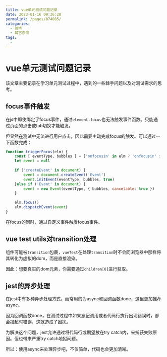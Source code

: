 ```yaml
---
title: vue单元测试问题记录
date: 2023-01-16 09:36:28
permalink: /pages/874085/
categories:
  - 技术
  - 其它杂项
tags:
  - 
---
```


# vue单元测试问题记录

该文章主要记录在学习单元测试过程中，遇到的一些棘手问题以及对测试需求的思考。

## focus事件触发

在js中即使绑定了focus事件，通过`element.focus`也无法触发事件函数。只能通过页面的点击或tab切换才能触发。

但显然在测试中无法进行用户点击，因此需要主动完成focus的触发。可以通过一下函数完成：

```javascript
function triggerFocus(elm) {
    const [ eventType, bubbles ] = ['onfocusin' in elm ? 'onfocusin' : 'onfocus', 'onfocusin' in elm]
    let event = null
    
    if ('createEvent' in document) {
        event = document.createEvent('Event')
        event.initEvent(eventType, bubbles, true)
    }else if ('Event' in document) {
        event = new Event(eventType, { bubbles, cancelable: true })
    }
    
    elm.focus()
    elm.dispatchEvent(event)
}
```

在focus的同时，通过自定义事件触发focus事件。

## vue test utils对transition处理

组件可能被`transition`包裹，`vueTest`在处理`transition`时不会同浏览器中那样将其转化为虚拟的dom，而是直接渲染。

因此：想要真实的dom元素，你需要通过`children[0]`进行获取。

## jest的异步处理

在jest中有多种异步处理方式，而常用的为async和回调函数done，这里更加推荐async。

因为回调函数done，在测试过程中如果忘记调用或者代码行执行出现错误时，都会报超时错误，这就造成了困扰。

为解决这个问题，jest允许通过将代码行或期望放在try catch内，来捕获失败原因。但也带来严重try catch地狱问题。

所以：使用async来处理异步吧，不仅简单，代码也会更加清晰。
